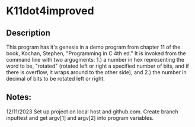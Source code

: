 # K11dot4improved
## Description
This program has it's genesis in a demo program from chapter 11 of the book,
Kochan, Stephen, "Programming in C 4th ed." It is invoked from the command
line with two argugments: 1.) a number in hex representing the word to be,
"rotated" (rotated left or right a specified number of bits, and if there is
overflow, it wraps around to the other side), and 2.) the number in decimal 
of bits to be rotated left or right.
## Notes:
12/11/2023
    Set up project on local host and github.com.
    Create branch inputtest and get argv[1] and argv[2] into program
variables.
